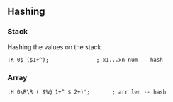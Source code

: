 ## Hashing

### Stack

Hashing the values on the stack

```
:K 0$ ($1+^);               ; x1...xn num -- hash 
```

### Array

```
:H 0\R\R ( $%@ 1+^ $ 2+)';       ; arr len -- hash
```
